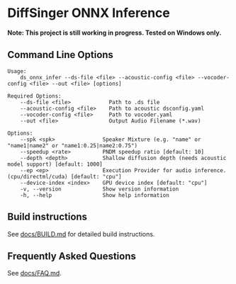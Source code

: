 # DiffSinger ONNX Inference

**Note: This project is still working in progress. Tested on Windows only.**

## Command Line Options

```
Usage:
    ds_onnx_infer --ds-file <file> --acoustic-config <file> --vocoder-config <file> --out <file> [options]

Required Options:
    --ds-file <file>            Path to .ds file
    --acoustic-config <file>    Path to acoustic dsconfig.yaml
    --vocoder-config <file>     Path to vocoder.yaml
    --out <file>                Output Audio Filename (*.wav)

Options:
    --spk <spk>               Speaker Mixture (e.g. "name" or "name1|name2" or "name1:0.25|name2:0.75")
    --speedup <rate>          PNDM speedup ratio [default: 10]
    --depth <depth>           Shallow diffusion depth (needs acoustic model support) [default: 1000]
    --ep <ep>                 Execution Provider for audio inference. (cpu/directml/cuda) [default: "cpu"]
    --device-index <index>    GPU device index [default: "cpu"]
    -v, --version             Show version information
    -h, --help                Show help information
```

## Build instructions

See [docs/BUILD.md](docs/BUILD.md) for detailed build instructions.

## Frequently Asked Questions

See [docs/FAQ.md](docs/FAQ.md).
